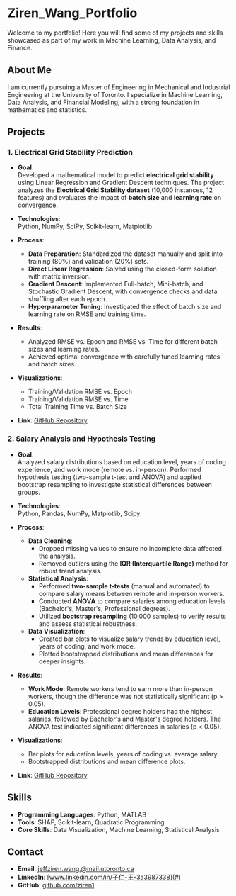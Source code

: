 # Ziren_Wang_Portfolio

Welcome to my portfolio! Here you will find some of my projects and skills showcased as part of my work in Machine Learning, Data Analysis, and Finance.

## About Me
I am currently pursuing a Master of Engineering in Mechanical and Industrial Engineering at the University of Toronto. I specialize in Machine Learning, Data Analysis, and Financial Modeling, with a strong foundation in mathematics and statistics.

## Projects
### 1. Electrical Grid Stability Prediction  
- **Goal**:  
  Developed a mathematical model to predict **electrical grid stability** using Linear Regression and Gradient Descent techniques. The project analyzes the **Electrical Grid Stability dataset** (10,000 instances, 12 features) and evaluates the impact of **batch size** and **learning rate** on convergence.

- **Technologies**:  
  Python, NumPy, SciPy, Scikit-learn, Matplotlib  

- **Process**:  
  - **Data Preparation**: Standardized the dataset manually and split into training (80%) and validation (20%) sets.  
  - **Direct Linear Regression**: Solved using the closed-form solution with matrix inversion.  
  - **Gradient Descent**: Implemented Full-batch, Mini-batch, and Stochastic Gradient Descent, with convergence checks and data shuffling after each epoch.  
  - **Hyperparameter Tuning**: Investigated the effect of batch size and learning rate on RMSE and training time.  

- **Results**:  
  - Analyzed RMSE vs. Epoch and RMSE vs. Time for different batch sizes and learning rates.  
  - Achieved optimal convergence with carefully tuned learning rates and batch sizes.  

- **Visualizations**:  
  - Training/Validation RMSE vs. Epoch  
  - Training/Validation RMSE vs. Time  
  - Total Training Time vs. Batch Size  

- **Link**: [GitHub Repository](https://github.com/ziren1/Ziren_Wang_Portfolio/blob/main/Grid_Stability_Prediction/F24_APS1070_Project_4%20(1).ipynb)  


### 2. Salary Analysis and Hypothesis Testing
- **Goal**:  
  Analyzed salary distributions based on education level, years of coding experience, and work mode (remote vs. in-person). Performed hypothesis testing (two-sample t-test and ANOVA) and applied bootstrap resampling to investigate statistical differences between groups.

- **Technologies**:  
  Python, Pandas, NumPy, Matplotlib, Scipy  

- **Process**:  
  - **Data Cleaning**:  
    - Dropped missing values to ensure no incomplete data affected the analysis.  
    - Removed outliers using the **IQR (Interquartile Range)** method for robust trend analysis.  
  - **Statistical Analysis**:  
    - Performed **two-sample t-tests** (manual and automated) to compare salary means between remote and in-person workers.  
    - Conducted **ANOVA** to compare salaries among education levels (Bachelor's, Master's, Professional degrees).  
    - Utilized **bootstrap resampling** (10,000 samples) to verify results and assess statistical robustness.  
  - **Data Visualization**:  
    - Created bar plots to visualize salary trends by education level, years of coding, and work mode.  
    - Plotted bootstrapped distributions and mean differences for deeper insights.  

- **Results**:  
  - **Work Mode**: Remote workers tend to earn more than in-person workers, though the difference was not statistically significant (p > 0.05).  
  - **Education Levels**: Professional degree holders had the highest salaries, followed by Bachelor's and Master's degree holders. The ANOVA test indicated significant differences in salaries (p < 0.05).  

- **Visualizations**:  
  - Bar plots for education levels, years of coding vs. average salary.  
  - Bootstrapped distributions and mean difference plots.  

- **Link**: [GitHub Repository](https://github.com/ziren1/Ziren_Wang_Portfolio/blob/main/Grid_Stability_Prediction/wang_1007004386_assignment1.ipynb)  


## Skills
- **Programming Languages**: Python, MATLAB
- **Tools**: SHAP, Scikit-learn, Quadratic Programming
- **Core Skills**: Data Visualization, Machine Learning, Statistical Analysis

## Contact
- **Email**: jeffziren.wang.@mail.utoronto.ca
- **LinkedIn**: [www.linkedin.com/in/子仁-王-3a3987338](#)  
- **GitHub**: [github.com/ziren1](#)
